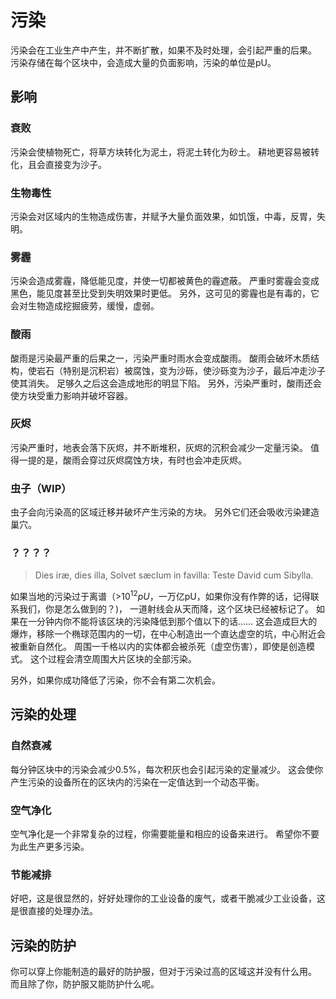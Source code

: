 # 污染
污染会在工业生产中产生，并不断扩散，如果不及时处理，会引起严重的后果。
污染存储在每个区块中，会造成大量的负面影响，污染的单位是pU。

## 影响
### 衰败
污染会使植物死亡，将草方块转化为泥土，将泥土转化为砂土。
耕地更容易被转化，且会直接变为沙子。
### 生物毒性
污染会对区域内的生物造成伤害，并赋予大量负面效果，如饥饿，中毒，反胃，失明。
### 雾霾
污染会造成雾霾，降低能见度，并使一切都被黄色的霾遮蔽。
严重时雾霾会变成黑色，能见度甚至比受到失明效果时更低。
另外，这可见的雾霾也是有毒的，它会对生物造成挖掘疲劳，缓慢，虚弱。
### 酸雨
酸雨是污染最严重的后果之一，污染严重时雨水会变成酸雨。
酸雨会破坏木质结构，使岩石（特别是沉积岩）被腐蚀，变为沙砾，使沙砾变为沙子，最后冲走沙子使其消失。
足够久之后这会造成地形的明显下陷。
另外，污染严重时，酸雨还会使方块受重力影响并破坏容器。
### 灰烬
污染严重时，地表会落下灰烬，并不断堆积，灰烬的沉积会减少一定量污染。
值得一提的是，酸雨会穿过灰烬腐蚀方块，有时也会冲走灰烬。
### 虫子（WIP）
虫子会向污染高的区域迁移并破坏产生污染的方块。
另外它们还会吸收污染建造巢穴。
### ？？？？
> Dies iræ, dies illa,
> Solvet sæclum in favilla:
> Teste David cum Sibylla.

如果当地的污染过于离谱（>$10^{12}pU$，一万亿pU，如果你没有作弊的话，记得联系我们，你是怎么做到的？)，
一道射线会从天而降，这个区块已经被标记了。
如果在一分钟内你不能将该区块的污染降低到那个值以下的话……
这会造成巨大的爆炸，移除一个椭球范围内的一切，在中心制造出一个直达虚空的坑，中心附近会被重新自然化。
周围一千格以内的实体都会被杀死（虚空伤害），即使是创造模式。
这个过程会清空周围大片区块的全部污染。

另外，如果你成功降低了污染，你不会有第二次机会。

## 污染的处理
### 自然衰减
每分钟区块中的污染会减少0.5%，每次积灰也会引起污染的定量减少。
这会使你产生污染的设备所在的区块内的污染在一定值达到一个动态平衡。

### 空气净化
空气净化是一个非常复杂的过程，你需要能量和相应的设备来进行。
希望你不要为此生产更多污染。

### 节能减排
好吧，这是很显然的，好好处理你的工业设备的废气，或者干脆减少工业设备，这是很直接的处理办法。

## 污染的防护
你可以穿上你能制造的最好的防护服，但对于污染过高的区域这并没有什么用。
而且除了你，防护服又能防护什么呢。
